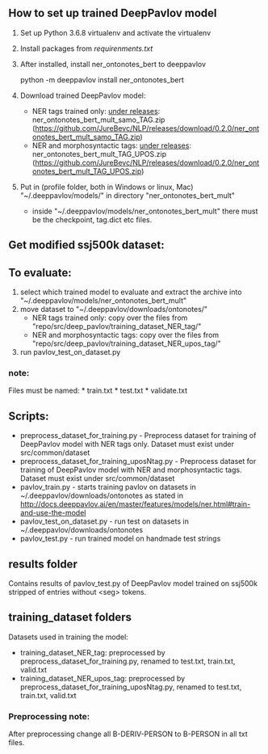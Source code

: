 ## How to set up trained DeepPavlov model

1. Set up Python 3.6.8 virtualenv and activate the virtualenv
2. Install packages from _requirenments.txt_
3. After installed, install ner_ontonotes_bert to deeppavlov

    python -m deeppavlov install ner_ontonotes_bert
4. Download trained DeepPavlov model:
    * NER tags trained only: [under releases](https://github.com/JureBevc/NLP/releases):  ner_ontonotes_bert_mult_samo_TAG.zip  (https://github.com/JureBevc/NLP/releases/download/0.2.0/ner_ontonotes_bert_mult_samo_TAG.zip)
    * NER and morphosyntactic tags: [under releases](https://github.com/JureBevc/NLP/releases): ner_ontonotes_bert_mult_TAG_UPOS.zip (https://github.com/JureBevc/NLP/releases/download/0.2.0/ner_ontonotes_bert_mult_TAG_UPOS.zip)
5. Put in (profile folder, both in Windows or linux, Mac) "~/.deeppavlov/models/" in directory "ner_ontonotes_bert_mult"
    * inside "~/.deeppavlov/models/ner_ontonotes_bert_mult" there must be the checkpoint, tag.dict etc files.

## Get modified ssj500k dataset:


## To evaluate:
1. select which trained model to evaluate and extract the archive into "~/.deeppavlov/models/ner_ontonotes_bert_mult"
2. move dataset to "~/.deeppavlov/downloads/ontonotes/"
    * NER tags trained only: copy over the files from "repo/src/deep_pavlov/training_dataset_NER_tag/"
    * NER and morphosyntactic tags: copy over the files from "repo/src/deep_pavlov/training_dataset_NER_upos_tag/"
3. run pavlov_test_on_dataset.py

### note:
Files must be named:
    * train.txt
    * test.txt
    * validate.txt

## Scripts:

* preprocess_dataset_for_training.py - Preprocess dataset for training of DeepPavlov model with NER tags only. 
   Dataset must exist under src/common/dataset
* preprocess_dataset_for_training_uposNtag.py - Preprocess dataset for training of DeepPavlov model with NER and morphosyntactic tags.
   Dataset must exist under src/common/dataset
* pavlov_train.py - starts training pavlov on datasets in ~/.deeppavlov/downloads/ontonotes
as stated in http://docs.deeppavlov.ai/en/master/features/models/ner.html#train-and-use-the-model
* pavlov_test_on_dataset.py - run test on datasets in ~/.deeppavlov/downloads/ontonotes
* pavlov_test.py - run trained model on handmade test strings


## results folder
Contains results of pavlov_test.py of DeepPavlov model trained on ssj500k stripped of  entries without \<seg\> tokens.

## training_dataset folders
Datasets used in training the model:
 * training_dataset_NER_tag: preprocessed by  preprocess_dataset_for_training.py, renamed to test.txt, train.txt, valid.txt 
 * training_dataset_NER_upos_tag: preprocessed by preprocess_dataset_for_training_uposNtag.py, renamed to test.txt, train.txt, valid.txt
 
### Preprocessing note:
After preprocessing change all B-DERIV-PERSON to B-PERSON in all txt files.

